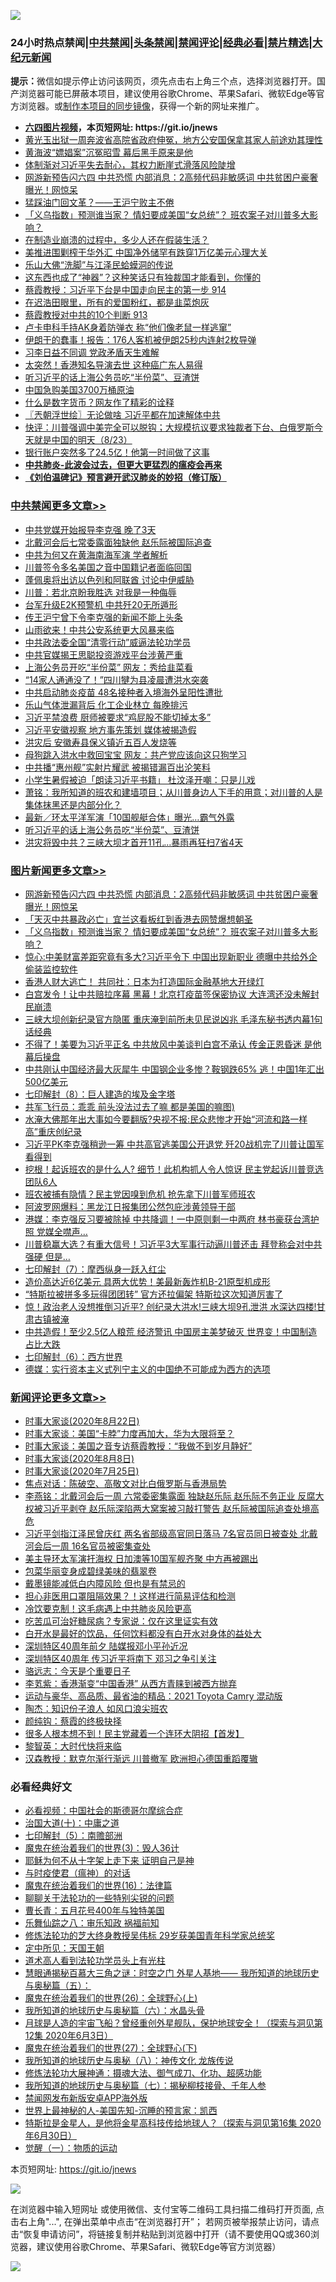 ![](https://raw.githubusercontent.com/fqnews/bnews/master/64photo/fqnews-qr.jpg)

<div id="tt">
<h3>24小时热点禁闻|<a href="#%E4%B8%AD%E5%85%B1%E7%A6%81%E9%97%BB%E6%9B%B4%E5%A4%9A%E6%96%87%E7%AB%A0">中共禁闻</a>|<a href="#%E5%9B%BE%E7%89%87%E6%96%B0%E9%97%BB%E6%9B%B4%E5%A4%9A%E6%96%87%E7%AB%A0">头条禁闻</a>|<a href="#%E6%96%B0%E9%97%BB%E8%AF%84%E8%AE%BA%E6%9B%B4%E5%A4%9A%E6%96%87%E7%AB%A0">禁闻评论|<a href="#%E5%BF%85%E7%9C%8B%E7%BB%8F%E5%85%B8%E5%A5%BD%E6%96%87">经典必看|<a href="/video.md#%E7%A6%81%E7%89%87%E7%B2%BE%E9%80%89">禁片精选</a>|<a href="https://github.com/fqnews/djy/blob/master/gb/nf1351518.md#1">大纪元新闻</a></h3>
<div><b>提示：</b>微信如提示停止访问该网页，须先点击右上角三个点，选择浏览器打开。国产浏览器可能已屏蔽本项目，建议使用谷歌Chrome、苹果Safari、微软Edge等官方浏览器。或<a href="https://github.com/fqnews/bnews/blob/master/%E5%88%B6%E4%BD%9Cgit%E7%A6%81%E9%97%BB%E9%95%9C%E5%83%8F.md">制作本项目的同步镜像</a>，获得一个新的网址来推广。</div>
<ul>
<li><b><a href="http://d1.bdrive.tk/64.mp4" target="_blank">六四图片视频</a>，本页短网址: https://git.io/jnews</b></li>
<li><a href="/weiquan/20200823/1384590.md">黄光玉出狱一周奔波省高院省政府伸冤&#65292;地方公安国保拿其家人前途劝其理性</a></li>
<li><a href="/yule/20200824/1384718.md">黄海波“嫖娼案”沉冤昭雪 幕后黑手原来是他</a></li>
<li><a href="/bannedvideo/20200824/1384743.md">体制渐对习近平失去耐心，其权力断崖式滑落风险陡增</a></li>
<li><a href="/topimagenews/20200823/1384619.md">网游新预告闪六四 中共恐慌 内部消息：2高频代码非敏感词 中共贫困户豪奢曝光！网惊呆</a></li>
<li><a href="/ssgc/20200824/1384698.md">猛踩油门回文革？——王沪宁败主不倦</a></li>
<li><a href="/topimagenews/20200823/1384594.md">「义乌指数」预测谁当家？ 情妇要成美国“女总统”？ 班农案子对川普多大影响？</a></li>
<li><a href="/bannedvideo/20200824/1384646.md">在制造业崩溃的过程中，多少人还在假装生活？</a></li>
<li><a href="/cnnews/20200824/1384680.md">美推进围剿榨干华外汇 中国净外储罕有跌穿1万亿美元心理大关</a></li>
<li><a href="/cbnews/20200823/1384527.md">乐山大佛“洗脚”与江泽民蛤蟆洞的传说</a></li>
<li><a href="/comments/20200824/1384703.md">这东西也成了“神器”？这种笑话只有独裁国才能看到，你懂的</a></li>
<li><a href="/bannedvideo/20200824/1384697.md">蔡霞教授：习近平下台是中国走向民主的第一步 914</a></li>
<li><a href="/bannedvideo/20200824/1384721.md">在迟浩田眼里，所有的爱国粉红，都是韭菜炮灰</a></li>
<li><a href="/bannedvideo/20200823/1384609.md">蔡霞教授对中共的10个判断 913</a></li>
<li><a href="/worldnews/20200824/1384683.md">卢卡申科手持AK身着防弹衣 称“他们像老鼠一样逃窜”</a></li>
<li><a href="/cnnews/20200824/1384777.md">伊朗干的蠢事！报告：176人客机被伊朗25秒内连射2枚导弹</a></li>
<li><a href="/ssgc/20200823/1384549.md">习李日益不同调 党政矛盾天生难解</a></li>
<li><a href="/cnnews/20200824/1384778.md">太突然！香港知名导演去世 这种癌广东人易得</a></li>
<li><a href="/cbnews/20200824/1384808.md">听习近平的话上海公务员吃“半份菜”、豆渣饼</a></li>
<li><a href="/headline/20200824/1384662.md">中国急购美国3700万桶原油</a></li>
<li><a href="/finance/20200824/1384753.md">什么是数字货币？网友作了精彩的诠释</a></li>
<li><a href="/ssgc/20200824/1384689.md">〖兲朝浮世绘〗无论做啥 习近平都在加速解体中共</a></li>
<li><a href="/bannedvideo/20200824/1384661.md">快评：川普强调中美完全可以脱钩；大规模抗议要求独裁者下台、白俄罗斯今天就是中国的明天（8/23）</a></li>
<li><a href="/cnnews/20200824/1384776.md">银行账户突然多了24.5亿！他第一时间做了这事</a></li>
<li><b><a href="/comments/20200211/1275071.md" target="_blank">中共肺炎-此波会过去，但更大更猛烈的瘟疫会再来</a></b></li>
<li><b><a href="/comments/20200207/1272816.md" target="_blank">《刘伯温碑记》预言避开武汉肺炎的妙招（修订版）</a></b></li>
</ul>
</div>

<div class="catlist">
<h3><a href="/cbnews/" target="_blank">中共禁闻</a><span><a href="/cbnews/" target="_blank" rel="nofollow">更多文章>></a></span></h3>
<ul>
<li><a href="/cbnews/20200824/1384932.md" target="_blank">中共党媒开始报导李克强 晚了3天</a></li>
<li><a href="/cbnews/20200824/1384931.md" target="_blank">北戴河会后七常委露面独缺他 赵乐际被国际追查</a></li>
<li><a href="/cbnews/20200824/1384930.md" target="_blank">中共为何又在黄海南海军演 学者解析</a></li>
<li><a href="/cbnews/20200824/1384929.md" target="_blank">川普签令多名美国之音中国籍记者面临回国</a></li>
<li><a href="/cbnews/20200824/1384928.md" target="_blank">蓬佩奥将出访以色列和阿联酋 讨论中伊威胁</a></li>
<li><a href="/cbnews/20200824/1384927.md" target="_blank">川普：若北京盼我胜选 对我是一种侮辱</a></li>
<li><a href="/cbnews/20200824/1384926.md" target="_blank">台军升级E2K预警机 中共歼20无所遁形</a></li>
<li><a href="/cbnews/20200824/1384925.md" target="_blank">传王沪宁曾下令李克强的新闻不能上头条</a></li>
<li><a href="/cbnews/20200824/1384924.md" target="_blank">山雨欲来！中共公安系统更大风暴来临</a></li>
<li><a href="/cbnews/20200824/1384923.md" target="_blank">中共政法委全国“清零行动”威逼法轮功学员</a></li>
<li><a href="/cbnews/20200824/1384922.md" target="_blank">中共官媒揭王思聪投资游戏平台涉黄严重</a></li>
<li><a href="/cbnews/20200824/1384921.md" target="_blank">上海公务员开吃“半份菜” 网友：秀给韭菜看</a></li>
<li><a href="/cbnews/20200824/1384920.md" target="_blank">“14家人通通没了！”四川犍为县凌晨遭洪水突袭</a></li>
<li><a href="/cbnews/20200824/1384919.md" target="_blank">中共启动肺炎疫苗 48名接种者入境海外呈阳性遭批</a></li>
<li><a href="/cbnews/20200824/1384918.md" target="_blank">乐山气体泄漏背后 化工企业林立 每晚排污</a></li>
<li><a href="/cbnews/20200824/1384917.md" target="_blank">习近平禁浪费 厨师被要求“鸡屁股不能切掉太多”</a></li>
<li><a href="/cbnews/20200824/1384905.md" target="_blank">习近平安徽视察 地方事先策划 媒体被揭造假</a></li>
<li><a href="/cbnews/20200824/1384904.md" target="_blank">洪灾后 安徽寿县保义镇近五百人发烧等</a></li>
<li><a href="/cbnews/20200824/1384893.md" target="_blank">母狗跳入洪水中救回宝宝 网友：共产党应该向这只狗学习</a></li>
<li><a href="/cbnews/20200824/1384875.md" target="_blank">中共播“惠州舰”实射片耀武 被揭错漏百出沦笑料</a></li>
<li><a href="/cbnews/20200824/1384874.md" target="_blank">小学生暑假被迫「朗读习近平书籍」 杜汶泽开嘲：只是儿戏</a></li>
<li><a href="/cbnews/20200824/1384845.md" target="_blank">萧铭：我所知道的班农和建墙项目；从川普身边人下手的用意；对川普的人是集体抹黑还是内部分化？</a></li>
<li><a href="/cbnews/20200824/1384839.md" target="_blank">最新／环太平洋军演「10国舰艇合体」曝光…霸气外露</a></li>
<li><a href="/cbnews/20200824/1384808.md" target="_blank">听习近平的话上海公务员吃“半份菜”、豆渣饼</a></li>
<li><a href="/cbnews/20200824/1384807.md" target="_blank">洪灾将毁中共？三峡大坝才首开11孔…暴雨再狂扫7省4天</a></li>

</ul>
</div>
<div class="catlist">
<h3><a href="/topimagenews/" target="_blank">图片新闻</a><span><a href="/topimagenews/" target="_blank" rel="nofollow">更多文章>></a></span></h3>
<ul>
<li><a href="/topimagenews/20200823/1384619.md" target="_blank">网游新预告闪六四 中共恐慌 内部消息：2高频代码非敏感词 中共贫困户豪奢曝光！网惊呆</a></li>
<li><a href="/topimagenews/20200823/1384618.md" target="_blank">「天灭中共暴政必亡」宜兰这看板红到香港去网赞爆想朝圣</a></li>
<li><a href="/topimagenews/20200823/1384594.md" target="_blank">「义乌指数」预测谁当家？ 情妇要成美国“女总统”？ 班农案子对川普多大影响？</a></li>
<li><a href="/topimagenews/20200823/1384509.md" target="_blank">惊心:中美财富差距究竟有多大?习近平令下 中国出现新职业 德曝中共给外企偷装监控软件</a></li>
<li><a href="/topimagenews/20200823/1384412.md" target="_blank">香港人财大逃亡！ 共同社：日本为打造国际金融基地大开绿灯</a></li>
<li><a href="/topimagenews/20200823/1384229.md" target="_blank">白宫发令！让中共赔拉序幕 黑幕！北京打疫苗签保密协议 大连湾还没未解封 民崩溃</a></li>
<li><a href="/topimagenews/20200822/1384216.md" target="_blank">三峡大坝创新纪录官方隐匿 重庆淹到前所未见民说凶兆 毛泽东秘书透内幕1句话经典</a></li>
<li><a href="/topimagenews/20200822/1384172.md" target="_blank">不得了！美要为习近平正名 中共放风中美谈判白宫不承认 传金正恩昏迷 是他幕后操盘</a></li>
<li><a href="/topimagenews/20200822/1384137.md" target="_blank">中共刚认中国经济最大灰犀牛 中国钢企业多惨？鞍钢跌65% 逃！中国1年汇出500亿美元</a></li>
<li><a href="/comments/20200822/1383925.md" target="_blank">七印解封（8）：巨人建造的埃及金字塔</a></li>
<li><a href="/topimagenews/20200822/1383915.md" target="_blank">共军飞行员：乖乖 前头没法过去了嘛 都是美国的嘛图)</a></li>
<li><a href="/topimagenews/20200821/1383668.md" target="_blank">水淹大佛那年出大事如今要翻版?央视不报:民众悲惨才开始“河流和路一样高”重庆创纪录</a></li>
<li><a href="/topimagenews/20200821/1383595.md" target="_blank">习近平PK李克强稍逊一筹 中共高官逃美国公开退党 歼20战机完了川普让国军看得到</a></li>
<li><a href="/topimagenews/20200821/1383581.md" target="_blank">挖根！起诉班农的是什么人? 细节！此机构抓人令人惊讶 民主党起诉川普竞选团队6人</a></li>
<li><a href="/topimagenews/20200821/1383491.md" target="_blank">班农被捕有隐情？民主党因嗅到危机 抢先拿下川普军师班农</a></li>
<li><a href="/topimagenews/20200821/1383271.md" target="_blank">阿波罗网爆料：黑龙江日报集团公然包庇涉黄领导干部</a></li>
<li><a href="/topimagenews/20200820/1383199.md" target="_blank">港媒：李克强反习要被除掉 中共降调！一中原则剩一中两府 林书豪获台湾护照 党媒全噤声…</a></li>
<li><a href="/topimagenews/20200820/1383194.md" target="_blank">川普稳赢大选？有重大信号！习近平3大军事行动逼川普还击 拜登称会对中共强硬 但是&#8230;</a></li>
<li><a href="/comments/20200820/1383036.md" target="_blank">七印解封（7）：摩西纵身一跃入红尘</a></li>
<li><a href="/topimagenews/20200820/1382927.md" target="_blank">造价高达近6亿美元 具两大优势！美最新轰炸机B-21原型机成形</a></li>
<li><a href="/topimagenews/20200820/1382904.md" target="_blank">“特斯拉被拼多多玩得团团转” 官方还拉偏架 特斯拉这次知道厉害了</a></li>
<li><a href="/topimagenews/20200819/1382697.md" target="_blank">惊！政治老人没想推倒习近平? 创纪录大洪水!三峡大坝9孔泄洪 水深达四楼!甘肃古镇被淹</a></li>
<li><a href="/topimagenews/20200819/1382597.md" target="_blank">中共造假！至少2.5亿人粮荒 经济警讯 中国房主美梦破灭 世界变！中国制造占比大跌</a></li>
<li><a href="/comments/20200819/1382591.md" target="_blank">七印解封（6）：西方世界</a></li>
<li><a href="/topimagenews/20200819/1382405.md" target="_blank">德媒：实行资本主义式列宁主义的中国绝不可能成为西方的选项</a></li>

</ul>
</div>
<div class="catlist">
<h3><a href="/comments/" target="_blank">新闻评论</a><span><a href="/comments/" target="_blank" rel="nofollow">更多文章>></a></span></h3>
<ul>
<li><a href="/comments/20200824/1385005.md" target="_blank">时事大家谈(2020年8月22日)</a></li>
<li><a href="/comments/20200824/1385004.md" target="_blank">时事大家谈：美国“卡脖”力度再加大，华为大限将至？</a></li>
<li><a href="/comments/20200824/1385003.md" target="_blank">时事大家谈：美国之音专访蔡霞教授：“我做不到岁月静好”</a></li>
<li><a href="/comments/20200824/1385002.md" target="_blank">时事大家谈(2020年8月8日)</a></li>
<li><a href="/comments/20200824/1385001.md" target="_blank">时事大家谈(2020年7月25日)</a></li>
<li><a href="/comments/20200824/1385000.md" target="_blank">焦点对话：陈破空、高敬文对比白俄罗斯与香港局势</a></li>
<li><a href="/comments/20200824/1384913.md" target="_blank">李燕铭：北戴河会后一周 六常委密集露面 独缺赵乐际 赵乐际不务正业 反腐大权被习近平剥夺 赵乐际深陷两大窝案被习敲打警告 赵乐际被国际追查处境高危</a></li>
<li><a href="/comments/20200824/1384912.md" target="_blank">习近平剑指江泽民曾庆红 两名省部级高官同日落马 7名官员同日被查处 北戴河会后一周 16名官员被密集查处</a></li>
<li><a href="/comments/20200824/1384902.md" target="_blank">美主导环太军演扞海权 日加澳等10国军舰齐聚 中方再被踢出</a></li>
<li><a href="/comments/20200824/1384901.md" target="_blank">包菜华丽变身成碧绿美味的翡翠卷</a></li>
<li><a href="/comments/20200824/1384860.md" target="_blank">戴墨镜能减低白内障风险 但也是有禁忌的</a></li>
<li><a href="/comments/20200824/1384859.md" target="_blank">担心非医用口罩阻隔效果？！这样进行简易评估和检测</a></li>
<li><a href="/comments/20200824/1384858.md" target="_blank">冷饮要克制！这毛病遇上中共肺炎风险更高</a></li>
<li><a href="/comments/20200824/1384857.md" target="_blank">吃苦瓜可治好糖尿病？专家说：仅在这里证实有效</a></li>
<li><a href="/comments/20200824/1384856.md" target="_blank">白开水是最好的饮品，任何饮料都没有白开水对身体的益处大</a></li>
<li><a href="/comments/20200824/1384852.md" target="_blank">深圳特区40周年前夕 陆媒报邓小平孙近况</a></li>
<li><a href="/comments/20200824/1384846.md" target="_blank">深圳特区40周年 传习近平将南下 邓习之争引关注</a></li>
<li><a href="/comments/20200824/1384783.md" target="_blank">骆远志：今天是个重要日子</a></li>
<li><a href="/comments/20200824/1384756.md" target="_blank">李芄紫：香港渐变“中国香港” 从西方青睐到被西方抛弃</a></li>
<li><a href="/comments/20200824/1384747.md" target="_blank">运动与豪华、高品质、最省油的精品：2021 Toyota Camry 混动版</a></li>
<li><a href="/comments/20200824/1384742.md" target="_blank">陶杰：知识份子浪人 如风口浪尖班农</a></li>
<li><a href="/comments/20200824/1384741.md" target="_blank">颜纯钩：蔡霞的终极抉择</a></li>
<li><a href="/comments/20200824/1384723.md" target="_blank">很多人根本想不到！民主党藏着一个连环大阴招【首发】</a></li>
<li><a href="/comments/20200824/1384722.md" target="_blank">黎智英：大时代快将来临</a></li>
<li><a href="/comments/20200824/1384720.md" target="_blank">汉森教授：默克尔渐行渐远 川普撤军 欧洲担心德国重蹈覆辙</a></li>

</ul>
</div>

<div class="catlist">
<h3>必看经典好文</h3>
<ul>
<li><a href="/comments/20200806/1375443.md" target="_blank">必看视频：中国社会的斯德哥尔摩综合症</a></li>
<li><a href="/cbnews/20180316/915423.md" target="_blank">治国大道(十)：中庸之道</a></li>
<li><a href="/comments/20200817/1381339.md" target="_blank">七印解封（5）：南赡部洲</a></li>
<li><a href="/topimagenews/20180521/945342.md" target="_blank">魔鬼在统治着我们的世界(3)：毁人36计</a></li>
<li><a href="/ccpdope/20190803/1168965.md" target="_blank">耶稣为何不从十字架上走下来 证明自己是神</a></li>
<li><a href="/comments/20200327/1301424.md" target="_blank">与时疫使君（瘟神）的对话</a></li>
<li><a href="/topimagenews/20180615/958090.md" target="_blank">魔鬼在统治着我们的世界(16)：法律篇</a></li>
<li><a href="/comments/20190417/1114875.md" target="_blank">聊聊关于法轮功的一些特别尖锐的问题</a></li>
<li><a href="/comments/20200713/1359796.md" target="_blank">曹长青：五月花号400年与独特美国</a></li>
<li><a href="/tculture/20170717/792953.md" target="_blank">乐舞仙踪之八：审乐知政 祸福前知</a></li>
<li><a href="/comments/20190517/1129285.md" target="_blank">修炼法轮功的芝大终身教授吴伟标 29岁获美国青年科学家总统奖</a></li>
<li><a href="/tculture/xiulian/20151111/470021.md" target="_blank">定中所见：天国王朝</a></li>
<li><a href="/comments/20200227/1284657.md" target="_blank">道术高人看到法轮功学员头上有光柱</a></li>
<li><a href="/cbnews/20170907/819423.md" target="_blank">慧眼通揭秘百慕大三角之谜：时空之门 外星人基地—— 我所知道的地球历史与奥秘篇（五）：</a></li>
<li><a href="/comments/20181210/1044798.md" target="_blank">魔鬼在统治着我们的世界(26)：全球野心(上)</a></li>
<li><a href="/cbnews/20171115/856086.md" target="_blank">我所知道的地球历史与奥秘篇（六）：水晶头骨</a></li>
<li><a href="/comments/20200712/1359456.md" target="_blank">月球是人造的宇宙飞船？曾经重创外星舰队，保护地球安全！（探索与洞见第12集 2020年6月3日）</a></li>
<li><a href="/comments/20181224/1052333.md" target="_blank">魔鬼在统治着我们的世界(27)：全球野心(下)</a></li>
<li><a href="/topimagenews/20180225/905380.md" target="_blank">我所知道的地球历史与奥秘（八）：神传文化 龙族传说</a></li>
<li><a href="/comments/20191203/1234383.md" target="_blank">修炼法轮功大展神通：摄魂大法、御气成刀、化功、超感功能</a></li>
<li><a href="/topimagenews/20171210/868397.md" target="_blank">我所知道的地球历史与奥秘篇（七）：揭秘柳枝接骨、千年人参</a></li>
<li><a href="/comments/20200627/783266.md" target="_blank">禁闻网发布新版安卓APP海外版</a></li>
<li><a href="/comments/20200605/783244.md" target="_blank">世界上最神秘的人-美国先知-沉睡的预言家：凯西</a></li>
<li><a href="/comments/20200712/1359460.md" target="_blank">特斯拉是金星人，是他将金星高科技传给地球人？（探索与洞见第16集 2020年6月30日）</a></li>
<li><a href="/comments/20200810/1377609.md" target="_blank">觉醒（一）：物质的运动</a></li>

</ul>
</div>

本页短网址: https://git.io/jnews

![](https://raw.githubusercontent.com/fqnews/bnews/master/64photo/fqnews-qr.jpg)

在浏览器中输入短网址 或使用微信、支付宝等二维码工具扫描二维码打开页面, 点击右上角"...", 在弹出菜单中点击“在浏览器打开”； 若网页被举报禁止访问，请点击“恢复申请访问”，将链接复制并粘贴到浏览器中打开（请不要使用QQ或360浏览器，建议使用谷歌Chrome、苹果Safari、微软Edge等官方浏览器）

![](https://raw.githubusercontent.com/fqnews/bnews/master/64photo/wx.jpg)